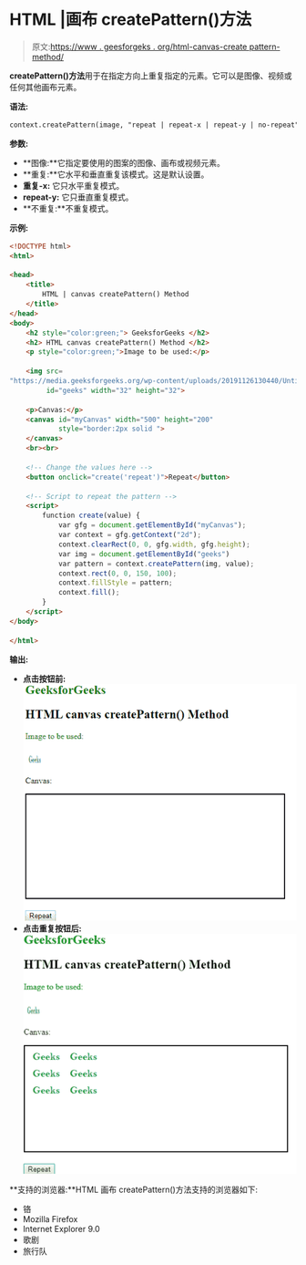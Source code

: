 # HTML |画布 createPattern()方法

> 原文:[https://www . geesforgeks . org/html-canvas-create pattern-method/](https://www.geeksforgeeks.org/html-canvas-createpattern-method/)

**createPattern()方法**用于在指定方向上重复指定的元素。它可以是图像、视频或任何其他画布元素。

**语法:**

```html
context.createPattern(image, "repeat | repeat-x | repeat-y | no-repeat");
```

**参数:**

*   **图像:**它指定要使用的图案的图像、画布或视频元素。
*   **重复:**它水平和垂直重复该模式。这是默认设置。
*   **重复-x:** 它只水平重复模式。
*   **repeat-y:** 它只垂直重复模式。
*   **不重复:**不重复模式。

**示例:**

```html
<!DOCTYPE html>
<html>

<head>
    <title>
        HTML | canvas createPattern() Method
    </title>
</head>
<body>
    <h2 style="color:green;"> GeeksforGeeks </h2>
    <h2> HTML canvas createPattern() Method </h2>
    <p style="color:green;">Image to be used:</p>

    <img src=
"https://media.geeksforgeeks.org/wp-content/uploads/20191126130440/Untitled183.png"
         id="geeks" width="32" height="32">

    <p>Canvas:</p>
    <canvas id="myCanvas" width="500" height="200" 
            style="border:2px solid ">
    </canvas>
    <br><br>

    <!-- Change the values here -->
    <button onclick="create('repeat')">Repeat</button>

    <!-- Script to repeat the pattern -->
    <script>
        function create(value) {
            var gfg = document.getElementById("myCanvas");
            var context = gfg.getContext("2d");
            context.clearRect(0, 0, gfg.width, gfg.height);
            var img = document.getElementById("geeks")
            var pattern = context.createPattern(img, value);
            context.rect(0, 0, 150, 100);
            context.fillStyle = pattern;
            context.fill();
        }
    </script>
</body>

</html>
```

**输出:**

*   **点击按钮前:**
    ![](img/1788f2715c3fe049caec23fac83c3b7b.png)
*   **点击重复按钮后:**
    ![](img/c3945e69cdfaddd5317d7a41a4504369.png)

**支持的浏览器:**HTML 画布 createPattern()方法支持的浏览器如下:

*   铬
*   Mozilla Firefox
*   Internet Explorer 9.0
*   歌剧
*   旅行队
